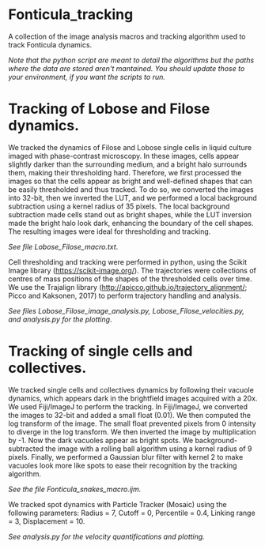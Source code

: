 # Fonticula_tracking
A collection of the image analysis macros and tracking algorithm used to track Fonticula dynamics. 

_Note that the python script are meant to detail the algorithms but the paths where the data are stored aren't mantained. You should update those to your environment, if you want the scripts to run._

# Tracking of Lobose and Filose dynamics.

We tracked the dynamics of Filose and Lobose single cells in liquid culture imaged with phase-contrast microscopy. In these images, cells appear slightly darker than the surrounding medium, and a bright halo surrounds them, making their thresholding hard. Therefore, we first processed the images so that the cells appear as bright and well-defined shapes that can be easily thresholded and thus tracked. To do so, we converted the images into 32-bit, then we inverted the LUT, and we performed a local background subtraction using a kernel radius of 35 pixels. The local background subtraction made cells stand out as bright shapes, while the LUT inversion made the bright halo look dark, enhancing the boundary of the cell shapes. The resulting images were ideal for thresholding and tracking. 

_See file Lobose_Filose_macro.txt_.

Cell thresholding and tracking were performed in python, using the Scikit Image library (https://scikit-image.org/). The trajectories were collections of centres of mass positions of the shapes of the thresholded cells over time. We use the Trajalign library (http://apicco.github.io/trajectory_alignment/; Picco and Kaksonen, 2017) to perform trajectory handling and analysis. 

_See files Lobose_Filose_image_analysis.py, Lobose_Filose_velocities.py, and analysis.py for the plotting_.

# Tracking of single cells and collectives. 

We tracked single cells and collectives dynamics by following their vacuole dynamics, which appears dark in the brightfield images acquired with a 20x.  
We used Fiji/ImageJ to perform the tracking.
In Fiji/ImageJ, we converted the images to 32-bit and added a small float (0.01). We then computed the log transform of the image. The small float prevented pixels from 0 intensity to diverge in the log transform. We then inverted the image by multiplication by -1. Now the dark vacuoles appear as bright spots. We background-subtracted the image with a rolling ball algorithm using a kernel radius of 9 pixels. Finally, we performed a Gaussian blur filter with kernel 2 to make vacuoles look more like spots to ease their recognition by the tracking algorithm. 

_See the file Fonticula_snakes_macro.ijm._

We tracked spot dynamics with Particle Tracker (Mosaic) using the following parameters: Radius = 7, Cutoff = 0, Percentile = 0.4, Linking range = 3, Displacement = 10. 

_See analysis.py for the velocity quantifications and plotting._

